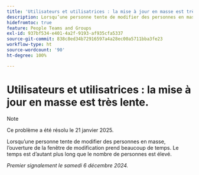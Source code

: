 ```yaml
---
title: 'Utilisateurs et utilisatrices : la mise à jour en masse est très lente.'
description: Lorsqu’une personne tente de modifier des personnes en masse, l’ouverture de la fenêtre de modification prend beaucoup de temps. Le temps est d’autant plus long que le nombre de personnes est élevé.
hidefromtoc: true
feature: People Teams and Groups
exl-id: 937bf534-e401-4a2f-9193-af935cfa5337
source-git-commit: 838c8ed34b72916597a4a28ec00a5711bba3fe23
workflow-type: ht
source-wordcount: '90'
ht-degree: 100%

---
```


# Utilisateurs et utilisatrices : la mise à jour en masse est très lente.

>[!NOTE]
>
>Ce problème a été résolu le 21 janvier 2025.

Lorsqu’une personne tente de modifier des personnes en masse, l’ouverture de la fenêtre de modification prend beaucoup de temps. Le temps est d’autant plus long que le nombre de personnes est élevé.

_Premier signalement le samedi 6 décembre 2024._
